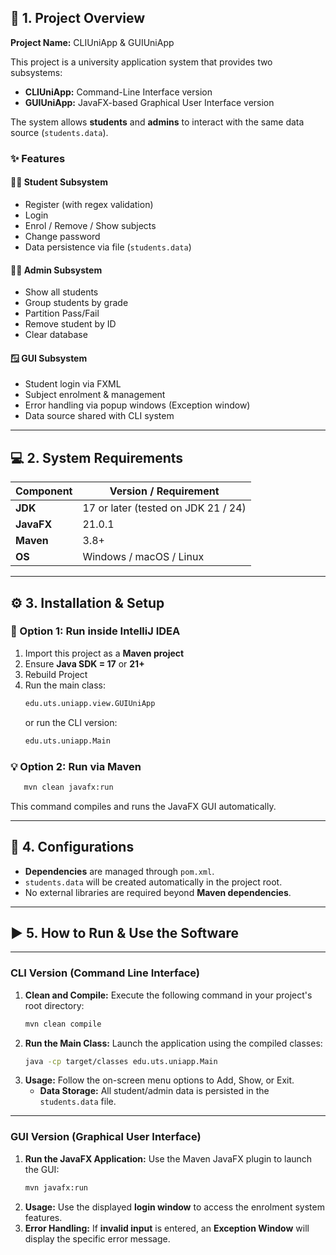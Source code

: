 ## 🧩 1. Project Overview  

**Project Name:** CLIUniApp & GUIUniApp  

This project is a university application system that provides two subsystems:  

- **CLIUniApp:** Command-Line Interface version  
- **GUIUniApp:** JavaFX-based Graphical User Interface version  

The system allows **students** and **admins** to interact with the same data source (`students.data`).

### ✨ Features

#### 👩‍🎓 Student Subsystem
- Register (with regex validation)
- Login
- Enrol / Remove / Show subjects
- Change password
- Data persistence via file (`students.data`)

#### 👨‍💼 Admin Subsystem
- Show all students
- Group students by grade
- Partition Pass/Fail
- Remove student by ID
- Clear database

#### 🪟 GUI Subsystem
- Student login via FXML  
- Subject enrolment & management  
- Error handling via popup windows (Exception window)  
- Data source shared with CLI system  

---

## 💻 2. System Requirements  

| Component | Version / Requirement |
|------------|----------------------|
| **JDK** | 17 or later (tested on JDK 21 / 24) |
| **JavaFX** | 21.0.1 |
| **Maven** | 3.8+ |
| **OS** | Windows / macOS / Linux |

---

## ⚙️ 3. Installation & Setup  

### 🧰 Option 1: Run inside IntelliJ IDEA
1. Import this project as a **Maven project**  
2. Ensure **Java SDK = 17** or **21+**  
3. Rebuild Project  
4. Run the main class:  
   ```bash
   edu.uts.uniapp.view.GUIUniApp
   ```
   or run the CLI version:
   ```bash
   edu.uts.uniapp.Main
   ```
### 💡 Option 2: Run via Maven
```bash
   mvn clean javafx:run
   ```
This command compiles and runs the JavaFX GUI automatically.

---

## 🔧 4. Configurations

* **Dependencies** are managed through `pom.xml`.
* `students.data` will be created automatically in the project root.
* No external libraries are required beyond **Maven dependencies**.

---

## ▶️ 5. How to Run & Use the Software

---

### **CLI Version (Command Line Interface)**

1.  **Clean and Compile:** Execute the following command in your project's root directory:
    ```bash
    mvn clean compile
    ```
2.  **Run the Main Class:** Launch the application using the compiled classes:
    ```bash
    java -cp target/classes edu.uts.uniapp.Main
    ```
3.  **Usage:** Follow the on-screen menu options to Add, Show, or Exit.
    * **Data Storage:** All student/admin data is persisted in the `students.data` file.

---

### **GUI Version (Graphical User Interface)**

1.  **Run the JavaFX Application:** Use the Maven JavaFX plugin to launch the GUI:
    ```bash
    mvn javafx:run
    ```
2.  **Usage:** Use the displayed **login window** to access the enrolment system features.
3.  **Error Handling:** If **invalid input** is entered, an **Exception Window** will display the specific error message.


